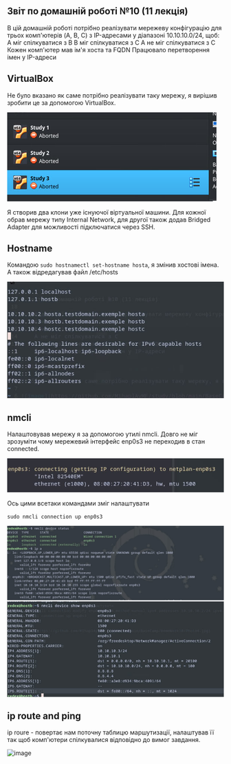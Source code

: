 
## Звіт по домашній роботі №10 (11 лекція)

В цій домашній роботі потрібно реалізувати мережеву конфігурацію для трьох комп'ютерів (A, B, C) з IP-адресами у діапазоні 10.10.10.0/24, щоб:
    A міг спілкуватися з B
    B міг спілкуватися з C
    A не міг спілкуватися з C
    Кожен комп'ютер мав ім'я хоста та FQDN
    Працювало перетворення імен у IP-адреси

## VirtualBox

Не було вказано як саме потрібно реалізувати таку мережу, я вирішив зробити це за допомогою VirtualBox.

![image](https://github.com/MihaplAyMF/study/blob/main/BaseCamp/HomeWork10/Photo1.jpg)

Я створив два клони уже існуючої віртуальної машини. Для кожної обрав мережу типу Internal Network, для другої також додав Bridged Adapter для можливості підключатися через SSH.

## Hostname

Командою ```sudo hostnamectl set-hostname hosta```, я змінив хостові імена. А також відредагував файл /etc/hosts

![image](https://github.com/MihaplAyMF/study/blob/main/BaseCamp/HomeWork10/Photo2.jpg)

## nmcli

Налаштовував мережу я за допомогою утилі nmcli. Довго не міг зрозуміти чому мережевий інтерфейс enp0s3 не переходив в стан сonnected.

![image](https://github.com/MihaplAyMF/study/blob/main/BaseCamp/HomeWork10/Photo3.jpg)

Ось цими всетаки командами зміг налаштувати
```sudo nmcli connection modify enp0s3 ipv4.method manual ipv4.addresses 10.10.10.2/24 ipv4.gateway 10.10.10.1 ipv4.dns "8.8.8.8, 8.8.4.4"  
sudo nmcli connection up enp0s3  
```

![image](https://github.com/MihaplAyMF/study/blob/main/BaseCamp/HomeWork10/Photo4.jpg)
![image](https://github.com/MihaplAyMF/study/blob/main/BaseCamp/HomeWork10/Photo5.jpg)

## ip route and ping

ip roure - повертає нам поточну таблицю маршутизації, налаштував її так щоб комп'ютери спілкувалися відповідно до вимог завдання.

![image](https://github.com/MihaplAyMF/study/blob/main/BaseCamp/HomeWork10/Photot6.jpg)











